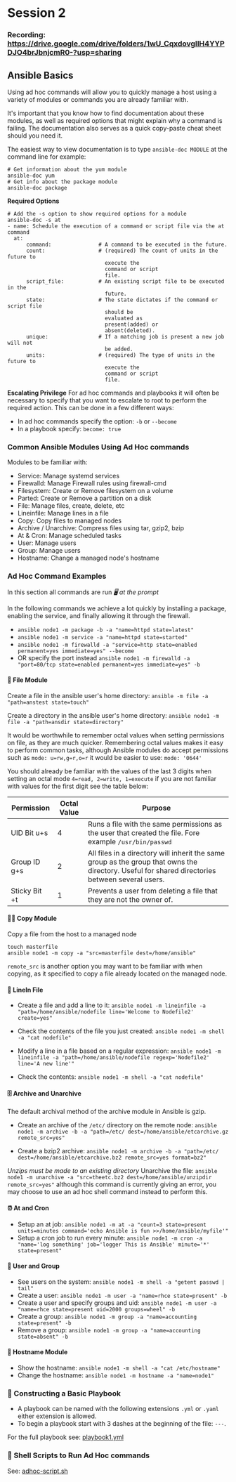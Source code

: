 # Session 2

### **Recording:** https://drive.google.com/drive/folders/1wU_CqxdovgIlH4YYPDJO4brJbnjcmR0-?usp=sharing

## Ansible Basics 

Using ad hoc commands will allow you to quickly manage a host using a variety of modules or commands you are already familiar with. 

It's important that you know how to find documentation about these modules, as well as required options that might explain why a command is failing. The documentation also serves as a quick copy-paste cheat sheet should you need it. 

The easiest way to view documentation is to type `ansible-doc MODULE` at the command line for example: 

```
# Get information about the yum module
ansible-doc yum
# Get info about the package module 
ansible-doc package
```

**Required Options**
```
# Add the -s option to show required options for a module
ansible-doc -s at
- name: Schedule the execution of a command or script file via the at command
  at:
      command:               # A command to be executed in the future.
      count:                 # (required) The count of units in the future to
                               execute the
                               command or script
                               file.
      script_file:           # An existing script file to be executed in the
                               future.
      state:                 # The state dictates if the command or script file
                               should be
                               evaluated as
                               present(added) or
                               absent(deleted).
      unique:                # If a matching job is present a new job will not
                               be added.
      units:                 # (required) The type of units in the future to
                               execute the
                               command or script
                               file.
```

**Escalating Privilege**
For ad hoc commands and playbooks it will often be necessary to specify that you want to escalate to root to perform the required action. This can be done in a few different ways: 

- In ad hoc commands specify the option: `-b` or `--become`
- In a playbook specify: `become: true` 

### Common Ansible Modules Using Ad Hoc commands 

Modules to be familiar with: 
- Service: Manage systemd services
- Firewalld: Manage Firewall rules using firewall-cmd
- Filesystem: Create or Remove filesystem on a volume
- Parted: Create or Remove a partition on a disk
- File: Manage files, create, delete, etc
- Lineinfile: Manage lines in a file
- Copy: Copy files to managed nodes
- Archive / Unarchive: Compress files using tar, gzip2, bzip
- At & Cron: Manage scheduled tasks
- User: Manage users
- Group: Manage users
- Hostname: Change a managed node's hostname

### Ad Hoc Command Examples 

In this section all commands are run *🖥️ at the prompt*

In the following commands we achieve a lot quickly by installing a package, enabling the service, and finally allowing it through the firewall. 
- `ansible node1 -m package -b -a "name=httpd state=latest"` 
- `ansible node1 -m service -a "name=httpd state=started"` 
- `ansible node1 -m firewalld -a "service=http state=enabled permanent=yes immediate=yes" --become`
- OR specify the port instead `ansible node1 -m firewalld -a "port=80/tcp state=enabled permanent=yes immediate=yes" -b`

#### 📁 File Module

Create a file in the ansible user's home directory: 
`ansible -m file -a "path=anstest state=touch"` 

Create a directory in the ansible user's home directory: 
`ansible node1 -m file -a "path=ansdir state=directory"` 

It would be worthwhile to remember octal values when setting permissions on file, as they are much quicker. Remembering octal values makes it easy to perform common tasks, although Ansible modules do accept permissions such as `mode: u=rw,g=r,o=r` it would be easier to use: `mode: '0644'` 

You should already be familiar with the values of the last 3 digits when setting an octal mode `4=read, 2=write, 1=execute` if you are not familiar with values for the first digit see the table below: 

| Permission    | Octal Value | Purpose                                                                                                                                         |
|---------------|-------------|-------------------------------------------------------------------------------------------------------------------------------------------------|
| UID Bit  u+s  | 4           | Runs a file with the same permissions as the user that created the file. Fore example `/usr/bin/passwd`                                         |
| Group ID  g+s | 2           | All files in a directory will inherit the same group as the group that owns the directory. Useful for shared directories between several users. |
| Sticky Bit +t | 1           | Prevents a user from deleting a file that they are not the owner of.                                                                            |

#### 🐑🐑 Copy Module

 Copy a file from the host to a managed node 
```
touch masterfile 
ansible node1 -m copy -a "src=masterfile dest=/home/ansible" 
```

`remote_src` is another option you may want to be familiar with when copying, as it specified to copy a file already located on the managed node.

#### 📜 LineIn File

- Create a file and add a line to it: 
`ansible node1 -m lineinfile -a "path=/home/ansible/nodefile line='Welcome to Nodefile2' create=yes"`

- Check the contents of the file you just created: `ansible node1 -m shell -a "cat nodefile"`

- Modify a line in a file based on a regular expression: `ansible node1 -m lineinfile -a "path=/home/ansible/nodefile regexp='Nodefile2' line='A new line'"`

- Check the contents: `ansible node1 -m shell -a "cat nodefile"`

#### 🗄️ Archive and Unarchive 

The default archival method of the archive module in Ansible is gzip. 

- Create an archive of the `/etc/` directory on the remote node: `ansible node1 -m archive -b -a "path=/etc/ dest=/home/ansible/etcarchive.gz remote_src=yes"`

- Create a bzip2 archive:  `ansible node1 -m archive -b -a "path=/etc/ dest=/home/ansible/etcarchive.bz2 remote_src=yes format=bz2"`

*Unzips must be made to an existing directory*
Unarchive the file: `ansible node1 -m unarchive -a "src=theetc.bz2 dest=/home/ansible/unzipdir remote_src=yes"` although this command is currently giving an error, you may choose to use an ad hoc shell command instead to perform this. 

#### ⏰ At and Cron

- Setup an at job: `ansible node1 -m at -a "count=3 state=present units=minutes command='echo Ansible is fun >>/home/ansible/myfile'"`
- Setup a cron job to run every minute: `ansible node1 -m cron -a "name='log something' job='logger This is Ansible' minute='*' state=present"`

#### 🥸 User and Group

- See users on the system: `ansible node1 -m shell -a "getent passwd | tail"`
- Create a user: `ansible node1 -m user -a "name=rhce state=present" -b`
- Create a user and specify groups and uid: `ansible node1 -m user -a "name=rhce state=present uid=2000 groups=wheel" -b` 
- Create a group:  `ansible node1 -m group -a "name=accounting state=present" -b`
- Remove a group: `ansible node1 -m group -a "name=accounting state=absent" -b `

#### 📛 Hostname Module 

- Show the hostname: `ansible node1 -m shell -a "cat /etc/hostname"`
- Change the hostname: `ansible node1 -m hostname -a "name=node1"`

### 🚧 Constructing a Basic Playbook 

- A playbook can be named with the following extensions `.yml` or `.yaml` either extension is allowed. 
- To begin a playbook start with 3 dashes at the beginning of the file: `---`. 

For the full playbook see: [playbook1.yml](playbook1.yml)


### 🐚 Shell Scripts to Run Ad Hoc commands 

See: [adhoc-script.sh](adhoc-script.sh)
